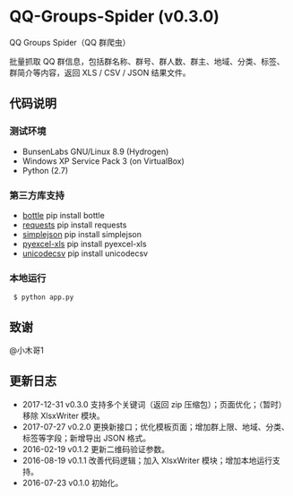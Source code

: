 # QQ-Groups-Spider (v0.3.0)

QQ Groups Spider（QQ 群爬虫）

批量抓取 QQ 群信息，包括群名称、群号、群人数、群主、地域、分类、标签、群简介等内容，返回 XLS / CSV / JSON 结果文件。


## 代码说明

### 测试环境

* BunsenLabs GNU/Linux 8.9 (Hydrogen)
* Windows XP Service Pack 3 (on VirtualBox)
* Python (2.7)

### 第三方库支持

* [bottle](http://bottlepy.org/)
pip install bottle
* [requests](http://python-requests.org)
pip install requests
* [simplejson](https://github.com/simplejson/simplejson)
pip install simplejson
* [pyexcel-xls](https://github.com/pyexcel/pyexcel-xls)
pip install pyexcel-xls
* [unicodecsv](https://github.com/jdunck/python-unicodecsv)
pip install unicodecsv

### 本地运行

``` $ python app.py```

## 致谢

@小木哥1


## 更新日志

* 2017-12-31  v0.3.0 支持多个关键词（返回 zip 压缩包）；页面优化；（暂时）移除 XlsxWriter 模块。
* 2017-07-27  v0.2.0 更换新接口；优化模板页面；增加群上限、地域、分类、标签等字段；新增导出 JSON 格式。
* 2016-02-19  v0.1.2 更新二维码验证参数。
* 2016-08-19  v0.1.1 改善代码逻辑；加入 XlsxWriter 模块；增加本地运行支持。
* 2016-07-23  v0.1.0 初始化。
